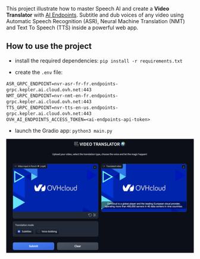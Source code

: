 This project illustrate how to master Speech AI and create a **Video Translator** with [AI Endpoints](https://endpoints.ai.cloud.ovh.net/).
Subtitle and dub voices of any video using Automatic Speech Recognition (ASR), Neural Machine Translation (NMT) and Text To Speech (TTS) inside a powerful web app.

## How to use the project

- install the required dependencies: `pip install -r requirements.txt`

- create the `.env` file:
```
ASR_GRPC_ENDPOINT=nvr-asr-fr-fr.endpoints-grpc.kepler.ai.cloud.ovh.net:443
NMT_GRPC_ENDPOINT=nvr-nmt-en-fr.endpoints-grpc.kepler.ai.cloud.ovh.net:443
TTS_GRPC_ENDPOINT=nvr-tts-en-us.endpoints-grpc.kepler.ai.cloud.ovh.net:443
OVH_AI_ENDPOINTS_ACCESS_TOKEN=<ai-endpoints-api-token>
```

- launch the Gradio app: `python3 main.py`

![image](video-translator-web-app.png)
